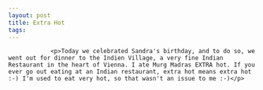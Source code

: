 ```yaml
---
layout: post
title: Extra Hot
tags:
---
```



                <p>Today we celebrated Sandra's birthday, and to do so, we went out for dinner to the Indien Village, a very fine Indian Restaurant in the heart of Vienna. I ate Murg Madras EXTRA hot. If you ever go out eating at an Indian restaurant, extra hot means extra hot :-) I'm used to eat very hot, so that wasn't an issue to me :-)</p>
